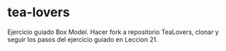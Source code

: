 # tea-lovers
Ejercicio guiado Box Model.
Hacer fork a repositorio TeaLovers, clonar y seguir los pasos del ejercicio guiado en Leccion 21.
